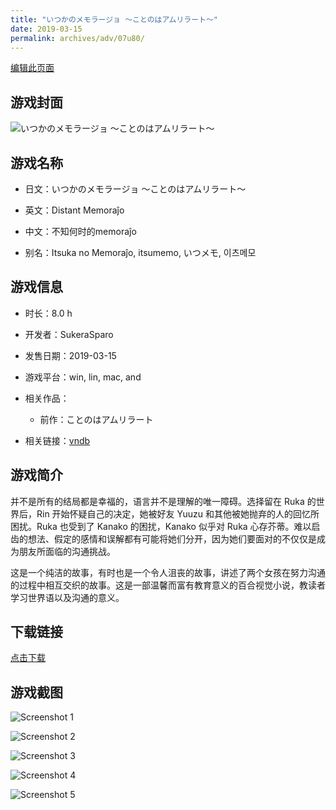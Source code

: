 ```yaml
---
title: "いつかのメモラージョ ～ことのはアムリラート～"
date: 2019-03-15
permalink: archives/adv/07u80/
---
```

[编辑此页面](https://github.com/ACG-3/ADV3-source/blob/main/source/_posts/%E3%81%84%E3%81%A4%E3%81%8B%E3%81%AE%E3%83%A1%E3%83%A2%E3%83%A9%E3%83%BC%E3%82%B8%E3%83%A7%20%EF%BD%9E%E3%81%93%E3%81%A8%E3%81%AE%E3%81%AF%E3%82%A2%E3%83%A0%E3%83%AA%E3%83%A9%E3%83%BC%E3%83%88%EF%BD%9E.md)

## 游戏封面

![いつかのメモラージョ ～ことのはアムリラート～](https://pan.timero.xyz/d/onedrive/img_lib_001/%E3%81%84%E3%81%A4%E3%81%8B%E3%81%AE%E3%83%A1%E3%83%A2%E3%83%A9%E3%83%BC%E3%82%B8%E3%83%A7%20%EF%BD%9E%E3%81%93%E3%81%A8%E3%81%AE%E3%81%AF%E3%82%A2%E3%83%A0%E3%83%AA%E3%83%A9%E3%83%BC%E3%83%88%EF%BD%9E_cover.avif)


## 游戏名称

- 日文：いつかのメモラージョ ～ことのはアムリラート～
- 英文：Distant Memoraĵo
- 中文：不知何时的memoraĵo

- 别名：Itsuka no Memoraĵo, itsumemo, いつメモ, 이츠메모


## 游戏信息

- 时长：8.0 h
- 开发者：SukeraSparo
- 发售日期：2019-03-15
- 游戏平台：win, lin, mac, and
- 相关作品：
   - 前作：ことのはアムリラート

- 相关链接：[vndb](https://vndb.org/v23230)


## 游戏简介

并不是所有的结局都是幸福的，语言并不是理解的唯一障碍。选择留在 Ruka 的世界后，Rin 开始怀疑自己的决定，她被好友 Yuuzu 和其他被她抛弃的人的回忆所困扰。Ruka 也受到了 Kanako 的困扰，Kanako 似乎对 Ruka 心存芥蒂。难以启齿的想法、假定的感情和误解都有可能将她们分开，因为她们要面对的不仅仅是成为朋友所面临的沟通挑战。

这是一个纯洁的故事，有时也是一个令人沮丧的故事，讲述了两个女孩在努力沟通的过程中相互交织的故事。这是一部温馨而富有教育意义的百合视觉小说，教读者学习世界语以及沟通的意义。




## 下载链接

[点击下载](https://pan.timero.xyz/onedrive/adv_lib_001/%E3%81%84%E3%81%A4%E3%81%8B%E3%81%AE%E3%83%A1%E3%83%A2%E3%83%A9%E3%83%BC%E3%82%B8%E3%83%A7%20%EF%BD%9E%E3%81%93%E3%81%A8%E3%81%AE%E3%81%AF%E3%82%A2%E3%83%A0%E3%83%AA%E3%83%A9%E3%83%BC%E3%83%88%EF%BD%9E)


## 游戏截图


![Screenshot 1](https://pan.timero.xyz/d/onedrive/img_lib_001/%E3%81%84%E3%81%A4%E3%81%8B%E3%81%AE%E3%83%A1%E3%83%A2%E3%83%A9%E3%83%BC%E3%82%B8%E3%83%A7%20%EF%BD%9E%E3%81%93%E3%81%A8%E3%81%AE%E3%81%AF%E3%82%A2%E3%83%A0%E3%83%AA%E3%83%A9%E3%83%BC%E3%83%88%EF%BD%9E_Screenshot_1.avif)

![Screenshot 2](https://pan.timero.xyz/d/onedrive/img_lib_001/%E3%81%84%E3%81%A4%E3%81%8B%E3%81%AE%E3%83%A1%E3%83%A2%E3%83%A9%E3%83%BC%E3%82%B8%E3%83%A7%20%EF%BD%9E%E3%81%93%E3%81%A8%E3%81%AE%E3%81%AF%E3%82%A2%E3%83%A0%E3%83%AA%E3%83%A9%E3%83%BC%E3%83%88%EF%BD%9E_Screenshot_2.avif)

![Screenshot 3](https://pan.timero.xyz/d/onedrive/img_lib_001/%E3%81%84%E3%81%A4%E3%81%8B%E3%81%AE%E3%83%A1%E3%83%A2%E3%83%A9%E3%83%BC%E3%82%B8%E3%83%A7%20%EF%BD%9E%E3%81%93%E3%81%A8%E3%81%AE%E3%81%AF%E3%82%A2%E3%83%A0%E3%83%AA%E3%83%A9%E3%83%BC%E3%83%88%EF%BD%9E_Screenshot_3.avif)

![Screenshot 4](https://pan.timero.xyz/d/onedrive/img_lib_001/%E3%81%84%E3%81%A4%E3%81%8B%E3%81%AE%E3%83%A1%E3%83%A2%E3%83%A9%E3%83%BC%E3%82%B8%E3%83%A7%20%EF%BD%9E%E3%81%93%E3%81%A8%E3%81%AE%E3%81%AF%E3%82%A2%E3%83%A0%E3%83%AA%E3%83%A9%E3%83%BC%E3%83%88%EF%BD%9E_Screenshot_4.avif)

![Screenshot 5](https://pan.timero.xyz/d/onedrive/img_lib_001/%E3%81%84%E3%81%A4%E3%81%8B%E3%81%AE%E3%83%A1%E3%83%A2%E3%83%A9%E3%83%BC%E3%82%B8%E3%83%A7%20%EF%BD%9E%E3%81%93%E3%81%A8%E3%81%AE%E3%81%AF%E3%82%A2%E3%83%A0%E3%83%AA%E3%83%A9%E3%83%BC%E3%83%88%EF%BD%9E_Screenshot_5.avif)

